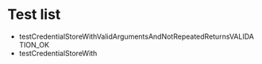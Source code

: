 # Test list

- testCredentialStoreWithValidArgumentsAndNotRepeatedReturnsVALIDATION_OK
- testCredentialStoreWith